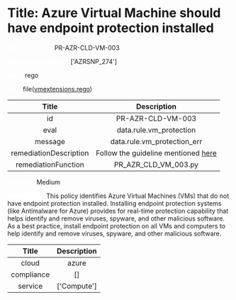 



# Title: Azure Virtual Machine should have endpoint protection installed


***<font color="white">Master Test Id:</font>*** PR-AZR-CLD-VM-003

***<font color="white">Master Snapshot Id:</font>*** ['AZRSNP_274']

***<font color="white">type:</font>*** rego

***<font color="white">rule:</font>*** file([vmextensions.rego])  
  
  
  
  

|Title|Description|
| :---: | :---: |
|id|PR-AZR-CLD-VM-003|
|eval|data.rule.vm_protection|
|message|data.rule.vm_protection_err|
|remediationDescription|Follow the guideline mentioned <a href='https://docs.microsoft.com/en-us/azure/security/fundamentals/antimalware' target='_blank'>here</a>|
|remediationFunction|PR_AZR_CLD_VM_003.py|


***<font color="white">Severity:</font>*** Medium

***<font color="white">Description:</font>*** This policy identifies Azure Virtual Machines (VMs) that do not have endpoint protection installed. Installing endpoint protection systems (like Antimalware for Azure) provides for real-time protection capability that helps identify and remove viruses, spyware, and other malicious software. As a best practice, install endpoint protection on all VMs and computers to help identify and remove viruses, spyware, and other malicious software.  
  
  

|Title|Description|
| :---: | :---: |
|cloud|azure|
|compliance|[]|
|service|['Compute']|



[vmextensions.rego]: https://github.com/prancer-io/prancer-compliance-test/tree/master/azure/cloud/vmextensions.rego
